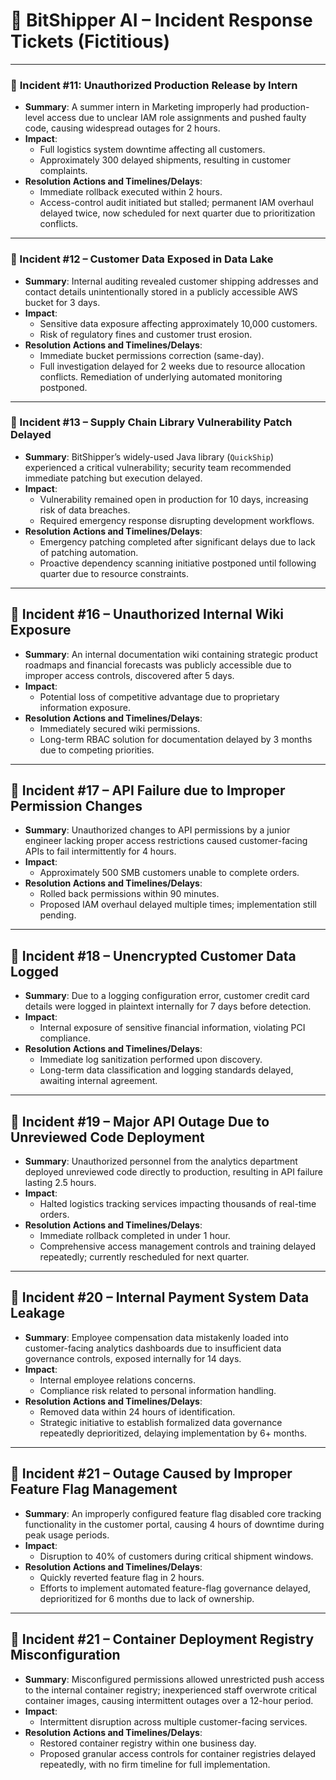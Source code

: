 # 🚩 BitShipper AI – Incident Response Tickets (Fictitious)

---

### 🔴 **Incident #11: Unauthorized Production Release by Intern**
- **Summary**: A summer intern in Marketing improperly had production-level access due to unclear IAM role assignments and pushed faulty code, causing widespread outages for 2 hours.
- **Impact**:
  - Full logistics system downtime affecting all customers.
  - Approximately 300 delayed shipments, resulting in customer complaints.
- **Resolution Actions and Timelines/Delays**:
  - Immediate rollback executed within 2 hours.
  - Access-control audit initiated but stalled; permanent IAM overhaul delayed twice, now scheduled for next quarter due to prioritization conflicts.

---

### 🔴 Incident #12 – Customer Data Exposed in Data Lake
- **Summary**: Internal auditing revealed customer shipping addresses and contact details unintentionally stored in a publicly accessible AWS bucket for 3 days.
- **Impact**:
  - Sensitive data exposure affecting approximately 10,000 customers.
  - Risk of regulatory fines and customer trust erosion.
- **Resolution Actions and Timelines/Delays**:
  - Immediate bucket permissions correction (same-day).
  - Full investigation delayed for 2 weeks due to resource allocation conflicts. Remediation of underlying automated monitoring postponed.

---

### 🔴 Incident #13 – Supply Chain Library Vulnerability Patch Delayed
- **Summary**: BitShipper’s widely-used Java library (`QuickShip`) experienced a critical vulnerability; security team recommended immediate patching but execution delayed.
- **Impact**:
  - Vulnerability remained open in production for 10 days, increasing risk of data breaches.
  - Required emergency response disrupting development workflows.
- **Resolution Actions and Timelines/Delays**:
  - Emergency patching completed after significant delays due to lack of patching automation.
  - Proactive dependency scanning initiative postponed until following quarter due to resource constraints.

---

## 🔴 **Incident #16 – Unauthorized Internal Wiki Exposure**
- **Summary**: An internal documentation wiki containing strategic product roadmaps and financial forecasts was publicly accessible due to improper access controls, discovered after 5 days.
- **Impact**:
  - Potential loss of competitive advantage due to proprietary information exposure.
- **Resolution Actions and Timelines/Delays**:
  - Immediately secured wiki permissions.
  - Long-term RBAC solution for documentation delayed by 3 months due to competing priorities.

---

## 🔴 Incident #17 – API Failure due to Improper Permission Changes
- **Summary**: Unauthorized changes to API permissions by a junior engineer lacking proper access restrictions caused customer-facing APIs to fail intermittently for 4 hours.
- **Impact**:
  - Approximately 500 SMB customers unable to complete orders.
- **Resolution Actions and Timelines/Delays**:
  - Rolled back permissions within 90 minutes.
  - Proposed IAM overhaul delayed multiple times; implementation still pending.

---

## 🔴 Incident #18 – Unencrypted Customer Data Logged
- **Summary**: Due to a logging configuration error, customer credit card details were logged in plaintext internally for 7 days before detection.
- **Impact**:
  - Internal exposure of sensitive financial information, violating PCI compliance.
- **Resolution Actions and Timelines/Delays**:
  - Immediate log sanitization performed upon discovery.
  - Long-term data classification and logging standards delayed, awaiting internal agreement.

---

## 🔴 Incident #19 – Major API Outage Due to Unreviewed Code Deployment
- **Summary**: Unauthorized personnel from the analytics department deployed unreviewed code directly to production, resulting in API failure lasting 2.5 hours.
- **Impact**:
  - Halted logistics tracking services impacting thousands of real-time orders.
- **Resolution Actions and Timelines/Delays**:
  - Immediate rollback completed in under 1 hour.
  - Comprehensive access management controls and training delayed repeatedly; currently rescheduled for next quarter.

---

## 🔴 Incident #20 – Internal Payment System Data Leakage
- **Summary**: Employee compensation data mistakenly loaded into customer-facing analytics dashboards due to insufficient data governance controls, exposed internally for 14 days.
- **Impact**:
  - Internal employee relations concerns.
  - Compliance risk related to personal information handling.
- **Resolution Actions and Timelines/Delays**:
  - Removed data within 24 hours of identification.
  - Strategic initiative to establish formalized data governance repeatedly deprioritized, delaying implementation by 6+ months.

---

## 🔴 Incident #21 – Outage Caused by Improper Feature Flag Management
- **Summary**: An improperly configured feature flag disabled core tracking functionality in the customer portal, causing 4 hours of downtime during peak usage periods.
- **Impact**:
  - Disruption to 40% of customers during critical shipment windows.
- **Resolution Actions and Timelines/Delays**:
  - Quickly reverted feature flag in 2 hours.
  - Efforts to implement automated feature-flag governance delayed, deprioritized for 6 months due to lack of ownership.

---

## 🔴 Incident #21 – Container Deployment Registry Misconfiguration
- **Summary**: Misconfigured permissions allowed unrestricted push access to the internal container registry; inexperienced staff overwrote critical container images, causing intermittent outages over a 12-hour period.
- **Impact**:
  - Intermittent disruption across multiple customer-facing services.
- **Resolution Actions and Timelines/Delays**:
  - Restored container registry within one business day.
  - Proposed granular access controls for container registries delayed repeatedly, with no firm timeline for full implementation.